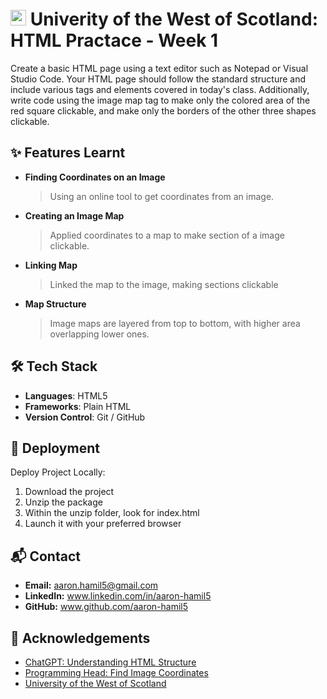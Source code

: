 # <img src="https://www.uniqstudio.org/images/template_web.webp" alt="TEMPLATE Logo" width="25"/> Univerity of the West of Scotland: HTML Practace - Week 1

Create a basic HTML page using a text editor such as Notepad or Visual Studio Code. Your HTML page should follow the standard structure and include various tags and elements covered in today's class. Additionally, write code using the image map tag to make only the colored area of the red square clickable, and make only the borders of the other three shapes clickable.

## ✨ Features Learnt
- **Finding Coordinates on an Image**
    > Using an online tool to get coordinates from an image.
- **Creating an Image Map**
    > Applied coordinates to a map to make section of a image clickable.
- **Linking Map**
    > Linked the map to the image, making sections clickable
- **Map Structure**
    > Image maps are layered from top to bottom, with higher area overlapping lower ones.

## 🛠️ Tech Stack
- **Languages**: HTML5
- **Frameworks**: Plain HTML
- **Version Control**: Git / GitHub

## 🚀 Deployment
Deploy Project Locally:
1. Download the project
2. Unzip the package
3. Within the unzip folder, look for index.html
4. Launch it with your preferred browser

## 📬 Contact
- **Email:** aaron.hamil5@gmail.com
- **LinkedIn:** www.linkedin.com/in/aaron-hamil5
- **GitHub:** www.github.com/aaron-hamil5

## 🙏 Acknowledgements
 - [ChatGPT: Understanding HTML Structure](https://www.chatgpt.com/)
 - [Programming Head: Find Image Coordinates](https://www.programminghead.com/Projects/find-coordinates-of-image-online.html)
 - [University of the West of Scotland](https://www.uws.ac.uk/study/undergraduate/undergraduate-course-search/web-mobile-development/)

